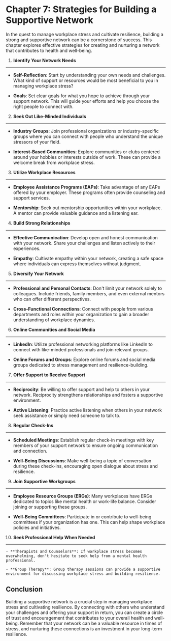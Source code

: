 Chapter 7: Strategies for Building a Supportive Network
=======================================================

In the quest to manage workplace stress and cultivate resilience, building a strong and supportive network can be a cornerstone of success. This chapter explores effective strategies for creating and nurturing a network that contributes to health and well-being.

1. **Identify Your Network Needs**
----------------------------------

* **Self-Reflection**: Start by understanding your own needs and challenges. What kind of support or resources would be most beneficial to you in managing workplace stress?

* **Goals**: Set clear goals for what you hope to achieve through your support network. This will guide your efforts and help you choose the right people to connect with.

2. **Seek Out Like-Minded Individuals**
---------------------------------------

* **Industry Groups**: Join professional organizations or industry-specific groups where you can connect with people who understand the unique stressors of your field.

* **Interest-Based Communities**: Explore communities or clubs centered around your hobbies or interests outside of work. These can provide a welcome break from workplace stress.

3. **Utilize Workplace Resources**
----------------------------------

* **Employee Assistance Programs (EAPs)**: Take advantage of any EAPs offered by your employer. These programs often provide counseling and support services.

* **Mentorship**: Seek out mentorship opportunities within your workplace. A mentor can provide valuable guidance and a listening ear.

4. **Build Strong Relationships**
---------------------------------

* **Effective Communication**: Develop open and honest communication with your network. Share your challenges and listen actively to their experiences.

* **Empathy**: Cultivate empathy within your network, creating a safe space where individuals can express themselves without judgment.

5. **Diversify Your Network**
-----------------------------

* **Professional and Personal Contacts**: Don't limit your network solely to colleagues. Include friends, family members, and even external mentors who can offer different perspectives.

* **Cross-Functional Connections**: Connect with people from various departments and roles within your organization to gain a broader understanding of workplace dynamics.

6. **Online Communities and Social Media**
------------------------------------------

* **LinkedIn**: Utilize professional networking platforms like LinkedIn to connect with like-minded professionals and join relevant groups.

* **Online Forums and Groups**: Explore online forums and social media groups dedicated to stress management and resilience-building.

7. **Offer Support to Receive Support**
---------------------------------------

* **Reciprocity**: Be willing to offer support and help to others in your network. Reciprocity strengthens relationships and fosters a supportive environment.

* **Active Listening**: Practice active listening when others in your network seek assistance or simply need someone to talk to.

8. **Regular Check-Ins**
------------------------

* **Scheduled Meetings**: Establish regular check-in meetings with key members of your support network to ensure ongoing communication and connection.

* **Well-Being Discussions**: Make well-being a topic of conversation during these check-ins, encouraging open dialogue about stress and resilience.

9. **Join Supportive Workgroups**
---------------------------------

* **Employee Resource Groups (ERGs)**: Many workplaces have ERGs dedicated to topics like mental health or work-life balance. Consider joining or supporting these groups.

* **Well-Being Committees**: Participate in or contribute to well-being committees if your organization has one. This can help shape workplace policies and initiatives.

10. **Seek Professional Help When Needed**
------------------------------------------

    - **Therapists and Counselors**: If workplace stress becomes overwhelming, don't hesitate to seek help from a mental health professional.

    - **Group Therapy**: Group therapy sessions can provide a supportive environment for discussing workplace stress and building resilience.

Conclusion
----------

Building a supportive network is a crucial step in managing workplace stress and cultivating resilience. By connecting with others who understand your challenges and offering your support in return, you can create a circle of trust and encouragement that contributes to your overall health and well-being. Remember that your network can be a valuable resource in times of stress, and nurturing these connections is an investment in your long-term resilience.
